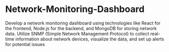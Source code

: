 # Network-Monitoring-Dashboard
 Develop a network monitoring dashboard using technologies like React for the frontend, Node.js for the backend, and MongoDB for storing network data. Utilize SNMP (Simple Network Management Protocol) to collect real-time information about network devices, visualize the data, and set up alerts for potential issues
